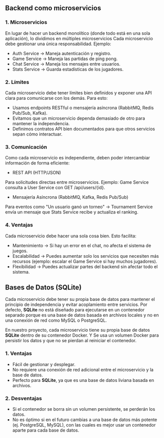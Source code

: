 ## Backend como microservicios

### 1. Microservicios
En lugar de hacer un backend monolítico (donde todo está en una sola aplicación), lo dividimos en múltiples microservicios Cada microservicio debe gestionar una única responsabilidad. Ejemplo:
- Auth Service → Maneja autenticación y registro.
- Game Service → Maneja las partidas de ping pong.
- Chat Service → Maneja los mensajes entre usuarios.
- Stats Service → Guarda estadísticas de los jugadores.

### 2. Límites
Cada microservicio debe tener límites bien definidos y exponer una API clara para comunicarse con los demás. Para esto:
- Usamos endpoints RESTful o mensajería asíncrona (RabbitMQ, Redis Pub/Sub, Kafka).
- Evitamos que un microservicio dependa demasiado de otro para mantener la independencia.
- Definimos contratos API bien documentados para que otros servicios sepan cómo interactuar.

### 3. Comunicación
Como cada microservicio es independiente, deben poder intercambiar información de forma eficiente:

- REST API (HTTP/JSON)

Para solicitudes directas entre microservicios. Ejemplo: Game Service consulta a User Service con GET /api/users/{id}.

- Mensajería Asíncrona (RabbitMQ, Kafka, Redis Pub/Sub)

Para eventos como "Un usuario ganó un torneo" → Tournament Service envía un mensaje que Stats Service recibe y actualiza el ranking.

### 4. Ventajas
Cada microservicio debe hacer una sola cosa bien. Esto facilita:
- Mantenimiento → Si hay un error en el chat, no afecta el sistema de juegos.
- Escalabilidad → Puedes aumentar solo los servicios que necesiten más recursos (ejemplo: escalar el Game Service si hay muchos jugadores).
- Flexibilidad → Puedes actualizar partes del backend sin afectar todo el sistema.

## Bases de Datos (SQLite)

Cada microservicio debe tener su propia base de datos para mantener el principio de independencia y evitar acoplamiento entre servicios. Por defecto, **SQLite**  no está diseñado para ejecutarse en un contenedor separado porque es una base de datos basada en archivos locales y no en una conexión de red como MySQL o PostgreSQL.

En nuestro proyecto, cada microservicio tiene su propia base de datos **SQLite** dentro de su contenedor Docker. Y Se usa un volumen Docker para persistir los datos y que no se pierdan al reiniciar el contenedor.

### 1. Ventajas

- Fácil de gestionar y desplegar.
- No requiere una conexión de red adicional entre el microservicio y la base de datos.
- Perfecto para **SQLite**, ya que es una base de datos liviana basada en archivos.

### 2. Desventajas

- Si el contenedor se borra sin un volumen persistente, se perderán los datos.
- No es óptimo si en el futuro cambias a una base de datos más potente (ej. PostgreSQL, MySQL), con las cuales es mejor usar un contenedor aparte para cada base de datos.
